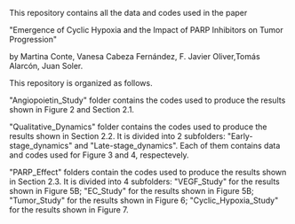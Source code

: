 This repository contains all the data and codes used in the paper

"Emergence of Cyclic Hypoxia and the Impact of PARP Inhibitors on Tumor Progression"

by Martina Conte, Vanesa Cabeza Fernández, F. Javier Oliver,Tomás Alarcón, Juan Soler.

This repository is organized as follows.

"Angiopoietin_Study" folder contains the codes used to produce the results shown in Figure 2 and Section 2.1.

"Qualitative_Dynamics" folder contains the codes used to produce the results shown in Section 2.2. It is divided into 2 subfolders: "Early-stage_dynamics" and "Late-stage_dynamics". Each of them contains data and codes used for Figure 3 and 4, respectevely.

"PARP_Effect" folders contain the codes used to produce the results shown in Section 2.3. It is divided into 4 subfolders: "VEGF_Study" for the results shown in Figure 5B; "EC_Study" for the results shown in Figure 5B; "Tumor_Study" for the results shown in Figure 6; "Cyclic_Hypoxia_Study" for the results shown in Figure 7. 

